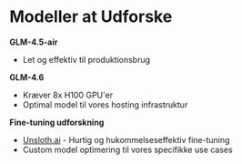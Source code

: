# Modeller at Udforske

**GLM-4.5-air**
- Let og effektiv til produktionsbrug

**GLM-4.6**
- Kræver 8x H100 GPU'er
- Optimal model til vores hosting infrastruktur

**Fine-tuning udforskning**
- [Unsloth.ai](https://unsloth.ai/) - Hurtig og hukommelseseffektiv fine-tuning
- Custom model optimering til vores specifikke use cases

